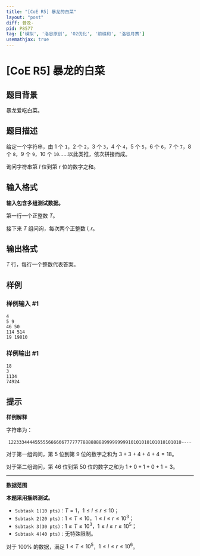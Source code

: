 ```yaml
---
title: "[CoE R5] 暴龙的白菜"
layout: "post"
diff: 普及-
pid: P8577
tag: ['模拟', '洛谷原创', 'O2优化', '前缀和', '洛谷月赛']
usemathjax: true
---
```


# [CoE R5] 暴龙的白菜
## 题目背景

暴龙爱吃白菜。
## 题目描述

给定一个字符串，由 $1$ 个 $\texttt{1}$，$2$ 个 $\texttt{2}$，$3$ 个 $\texttt{3}$，$4$ 个 $\texttt{4}$，$5$ 个 $\texttt{5}$，$6$ 个 $\texttt{6}$，$7$ 个 $\texttt{7}$，$8$ 个 $\texttt{8}$，$9$ 个 $\texttt{9}$，$10$ 个 $\texttt{10}$……以此类推，依次拼接而成。

询问字符串第 $l$ 位到第 $r$ 位的数字之和。
## 输入格式

**输入包含多组测试数据。**

第一行一个正整数 $T$。

接下来 $T$ 组问询，每次两个正整数 $l,r$。
## 输出格式

$T$ 行，每行一个整数代表答案。
## 样例

### 样例输入 #1
```
4
5 9
46 50
114 514
19 19810
```
### 样例输出 #1
```
18
3
1134
74924
```
## 提示

**样例解释**

字符串为：

$$\texttt{12233344445555566666677777778888888899999999910101010101010101010}\cdots\cdots$$

对于第一组询问，第 $5$ 位到第 $9$ 位的数字之和为 $3+3+4+4+4=18$。

对于第二组询问，第 $46$ 位到第 $50$ 位的数字之和为 $1 + 0 + 1 + 0 + 1 = 3$。

------------

**数据范围**

**本题采用捆绑测试。**

- $\texttt{Subtask 1(10 pts)：}T=1$，$1\le l\le r\le 10$；
- $\texttt{Subtask 2(20 pts)：}1\le T\le 10$，$1\le l\le r\le 10^3$；
- $\texttt{Subtask 3(30 pts)：}1\le T\le 10^3$，$1\le l\le r\le 10^5$；
- $\texttt{Subtask 4(40 pts)：}$无特殊限制。

对于 $100\%$ 的数据，满足 $1\le T\le 10^5$，$1\le l\le r\le 10^6$。
